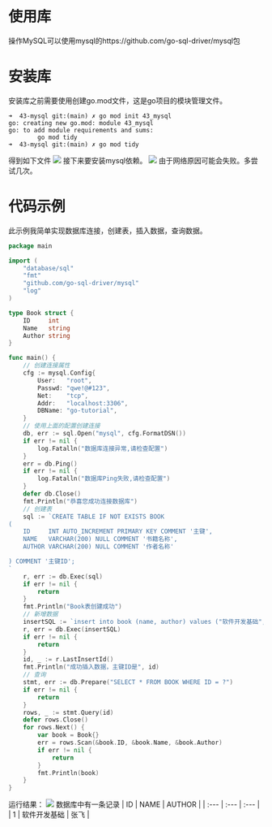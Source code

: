 # 使用库
操作MySQL可以使用mysql的https://github.com/go-sql-driver/mysql包
# 安装库
安装库之前需要使用创建go.mod文件，这是go项目的模块管理文件。
```shell
➜  43-mysql git:(main) ✗ go mod init 43_mysql
go: creating new go.mod: module 43_mysql
go: to add module requirements and sums:
        go mod tidy
➜  43-mysql git:(main) ✗ go mod tidy
```
得到如下文件
![](https://itlab1024-1256529903.cos.ap-beijing.myqcloud.com/202208181354116.png)
接下来要安装mysql依赖。
![](https://itlab1024-1256529903.cos.ap-beijing.myqcloud.com/202208181357108.png)
由于网络原因可能会失败。多尝试几次。
# 代码示例
此示例我简单实现数据库连接，创建表，插入数据，查询数据。
```go
package main

import (
	"database/sql"
	"fmt"
	"github.com/go-sql-driver/mysql"
	"log"
)

type Book struct {
	ID     int
	Name   string
	Author string
}

func main() {
	// 创建连接属性
	cfg := mysql.Config{
		User:   "root",
		Passwd: "qwe!@#123",
		Net:    "tcp",
		Addr:   "localhost:3306",
		DBName: "go-tutorial",
	}
	// 使用上面的配置创建连接
	db, err := sql.Open("mysql", cfg.FormatDSN())
	if err != nil {
		log.Fatalln("数据库连接异常,请检查配置")
	}
	err = db.Ping()
	if err != nil {
		log.Fatalln("数据库Ping失败,请检查配置")
	}
	defer db.Close()
	fmt.Println("恭喜您成功连接数据库")
	// 创建表
	sql := `CREATE TABLE IF NOT EXISTS BOOK
(
    ID     INT AUTO_INCREMENT PRIMARY KEY COMMENT '主键',
    NAME   VARCHAR(200) NULL COMMENT '书籍名称',
    AUTHOR VARCHAR(200) NULL COMMENT '作者名称'

) COMMENT '主键ID';
`
	r, err := db.Exec(sql)
	if err != nil {
		return
	}
	fmt.Println("Book表创建成功")
	// 新增数据
	insertSQL := `insert into book (name, author) values ("软件开发基础", "张飞")`
	r, err = db.Exec(insertSQL)
	if err != nil {
		return
	}
	id, _ := r.LastInsertId()
	fmt.Println("成功插入数据，主键ID是", id)
	// 查询
	stmt, err := db.Prepare("SELECT * FROM BOOK WHERE ID = ?")
	if err != nil {
		return
	}
	rows, _ := stmt.Query(id)
	defer rows.Close()
	for rows.Next() {
		var book = Book{}
		err = rows.Scan(&book.ID, &book.Name, &book.Author)
		if err != nil {
			return
		}
		fmt.Println(book)
	}
}
```
运行结果：
![](https://itlab1024-1256529903.cos.ap-beijing.myqcloud.com/202208181448572.png)
数据库中有一条记录
| ID | NAME | AUTHOR |
| :--- | :--- | :--- |
| 1 | 软件开发基础 | 张飞 |
